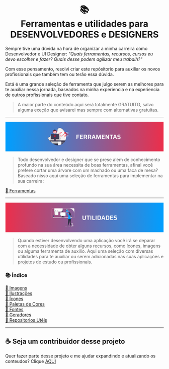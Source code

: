 <h1 align="center">
📚
<br>
Ferramentas e utilidades para
<br>
DESENVOLVEDORES e DESIGNERS
</h1>

Sempre tive uma dúvida na hora de organizar a minha carreira como Desenvolvedor e UI Designer: <i>"Quais ferramentas, recursos, cursos eu devo escolher e fazer? Quais desse podem agilizar meu trabalh?"</i>


Com esse pensamento, resolvi criar este repósitorio para auxiliar os novos profissionais que também tem ou terão essa dúvida.


Está é uma grande seleção de ferramenta que julgo serem as melhores para te auxiliar nessa jornada, baseados na minha experiencia e na experiencia de outros profissionais que tive contato.


> A maior parte do conteúdo aqui será totalmente GRATUITO, salvo alguma exeção que avisarei mas sempre com alternativas gratuitas.

---

<img src="assets/banners/ferramentas.png">

> Todo desenvolvedor e designer que se prese além de conhecimento profundo na sua área necessita de boas ferramentas, afinal você prefere cortar uma árvore com um machado ou uma faca de mesa?
> Baseado nisso aqui uma seleção de ferramentas para implementar na sua carreira:

[📌 Ferramentas](pages/ferramentas.md)

---

<img src="assets/banners/utilidades.png">

> Quando estiver desenvolvendo uma aplicação você irá se deparar com a necessidade de obter alguns recursos, como ícones, imagens ou alguma ferramenta de auxilio.
> Aqui uma seleção com diversas utilidades para te auxiliar ou serem adicionadas nas suas aplicações e projetos de estudo ou profissionais.

### 📚 Índice

[📌 Imagens](pages/utilities/imagens.md)<br>
[📌 Ilustrações](pages/utilities/ilustracoes.md)<br>
[📌 Ícones](pages/utilities/)<br>
[📌 Paletas de Cores](pages/utilities/)<br>
[📌 Fontes](pages/utilities/)<br>
[📌 Geradores](pages/utilities/)<br>
[📌 Repositorios Utéis](pages/utilities/)<br>

---

## ☕ Seja um contribuidor desse projeto

Quer fazer parte desse projeto e me ajudar expandindo e atualizando os conteudos? Clique [AQUI](pages/contribuicoes.md)

